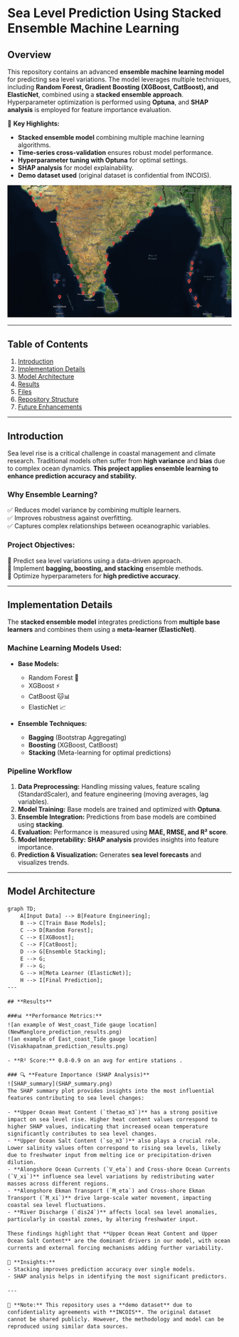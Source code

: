 # **Sea Level Prediction Using Stacked Ensemble Machine Learning**

## **Overview**
This repository contains an advanced **ensemble machine learning model** for predicting sea level variations. The model leverages multiple techniques, including **Random Forest, Gradient Boosting (XGBoost, CatBoost), and ElasticNet**, combined using a **stacked ensemble approach**. Hyperparameter optimization is performed using **Optuna**, and **SHAP analysis** is employed for feature importance evaluation.  

🚀 **Key Highlights:**
- **Stacked ensemble model** combining multiple machine learning algorithms.
- **Time-series cross-validation** ensures robust model performance.
- **Hyperparameter tuning with Optuna** for optimal settings.
- **SHAP analysis** for model explainability.
- **Demo dataset used** (original dataset is confidential from INCOIS).

![Tide gauge locations](Tide_gauge_locations.png)

---

## **Table of Contents**
1. [Introduction](#introduction)
2. [Implementation Details](#implementation-details)
3. [Model Architecture](#model-architecture)
4. [Results](#results)
5. [Files](#files)
6. [Repository Structure](#repository-structure)
7. [Future Enhancements](#future-enhancements)

---

## **Introduction**
Sea level rise is a critical challenge in coastal management and climate research. Traditional models often suffer from **high variance** and **bias** due to complex ocean dynamics. **This project applies ensemble learning to enhance prediction accuracy and stability.**  

### **Why Ensemble Learning?**
✅ Reduces model variance by combining multiple learners.  
✅ Improves robustness against overfitting.  
✅ Captures complex relationships between oceanographic variables.  

### **Project Objectives:**
🔹 Predict sea level variations using a data-driven approach.  
🔹 Implement **bagging, boosting, and stacking** ensemble methods.  
🔹 Optimize hyperparameters for **high predictive accuracy**.  

---

## **Implementation Details**
The **stacked ensemble model** integrates predictions from **multiple base learners** and combines them using a **meta-learner (ElasticNet)**.  

### **Machine Learning Models Used:**
- **Base Models:**
  - Random Forest 🌳
  - XGBoost ⚡
  - CatBoost 🐱📊
  - ElasticNet 📈

- **Ensemble Techniques:**
  - **Bagging** (Bootstrap Aggregating)
  - **Boosting** (XGBoost, CatBoost)
  - **Stacking** (Meta-learning for optimal predictions)

### **Pipeline Workflow**
1. **Data Preprocessing:** Handling missing values, feature scaling (StandardScaler), and feature engineering (moving averages, lag variables).  
2. **Model Training:** Base models are trained and optimized with **Optuna**.  
3. **Ensemble Integration:** Predictions from base models are combined using **stacking**.  
4. **Evaluation:** Performance is measured using **MAE, RMSE, and R² score**.  
5. **Model Interpretability:** **SHAP analysis** provides insights into feature importance.  
6. **Prediction & Visualization:** Generates **sea level forecasts** and visualizes trends.  

---

## **Model Architecture**

```mermaid
graph TD;
    A[Input Data] --> B[Feature Engineering];
    B --> C[Train Base Models];
    C --> D[Random Forest];
    C --> E[XGBoost];
    C --> F[CatBoost];
    D --> G[Ensemble Stacking];
    E --> G;
    F --> G;
    G --> H[Meta Learner (ElasticNet)];
    H --> I[Final Prediction];
---

## **Results**

###📊 **Performance Metrics:**  
![an example of West_coast_Tide gauge location](NewManglore_prediction_results.png)
![an example of East_coast_Tide gauge location](Visakhapatnam_prediction_results.png)

- **R² Score:** 0.8-0.9 on an avg for entire stations .

### 🔍 **Feature Importance (SHAP Analysis)**  
![SHAP_summary](SHAP_summary.png)
The SHAP summary plot provides insights into the most influential features contributing to sea level changes:  

- **Upper Ocean Heat Content (`thetao_m3`)** has a strong positive impact on sea level rise. Higher heat content values correspond to higher SHAP values, indicating that increased ocean temperature significantly contributes to sea level changes.  
- **Upper Ocean Salt Content (`so_m3`)** also plays a crucial role. Lower salinity values often correspond to rising sea levels, likely due to freshwater input from melting ice or precipitation-driven dilution.  
- **Alongshore Ocean Currents (`V_eta`) and Cross-shore Ocean Currents (`V_xi`)** influence sea level variations by redistributing water masses across different regions.  
- **Alongshore Ekman Transport (`M_eta`) and Cross-shore Ekman Transport (`M_xi`)** drive large-scale water movement, impacting coastal sea level fluctuations.  
- **River Discharge (`dis24`)** affects local sea level anomalies, particularly in coastal zones, by altering freshwater input.  

These findings highlight that **Upper Ocean Heat Content and Upper Ocean Salt Content** are the dominant drivers in our model, with ocean currents and external forcing mechanisms adding further variability.  

📌 **Insights:**
- Stacking improves prediction accuracy over single models.
- SHAP analysis helps in identifying the most significant predictors.

---

📝 **Note:** This repository uses a **demo dataset** due to confidentiality agreements with **INCOIS**. The original dataset cannot be shared publicly. However, the methodology and model can be reproduced using similar data sources.


